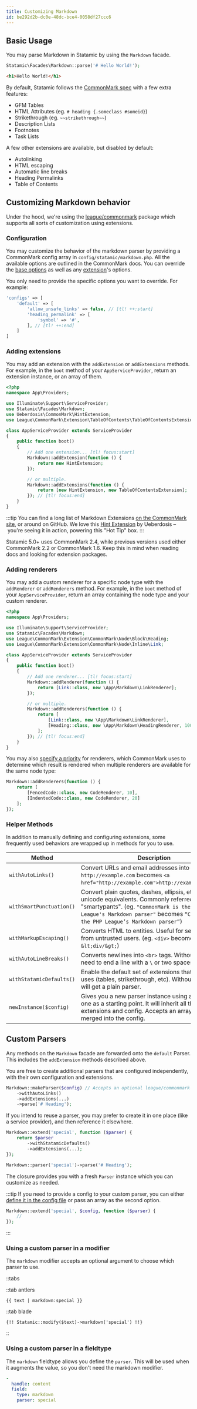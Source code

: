 ```yaml
---
title: Customizing Markdown
id: be292d2b-dc0e-48dc-bce4-0058df27ccc6
---
```


## Basic Usage

You may parse Markdown in Statamic by using the `Markdown` facade.

``` php
Statamic\Facades\Markdown::parse('# Hello World!');
```
```html
<h1>Hello World!</h1>
```

By default, Statamic follows the [CommonMark spec](https://spec.commonmark.org/current/) with a few extra features:

- GFM Tables
- HTML Attributes (eg. `# heading {.someclass #someid}`)
- Strikethrough (eg. `~~strikethrough~~`)
- Description Lists
- Footnotes
- Task Lists

A few other extensions are available, but disabled by default:

- Autolinking
- HTML escaping
- Automatic line breaks
- Heading Permalinks
- Table of Contents

## Customizing Markdown behavior

Under the hood, we're using the [league/commonmark](https://commonmark.thephpleague.com/) package which supports all sorts of customization using extensions.

### Configuration

You may customize the behavior of the markdown parser by providing a CommonMark config array in `config/statamic/markdown.php`. All the available options are outlined in the CommonMark docs. You can override the [base options](https://commonmark.thephpleague.com/2.4/configuration/) as well as any [extension](https://commonmark.thephpleague.com/2.4/extensions/overview/)'s options.

You only need to provide the specific options you want to override. For example:

```php
'configs' => [
    'default' => [
        'allow_unsafe_links' => false, // [tl! ++:start]
        'heading_permalink' => [
            'symbol' => '#',
        ], // [tl! ++:end]
    ]
]
```

### Adding extensions

You may add an extension with the `addExtension` or `addExtensions` methods. For example, in the `boot` method of your `AppServiceProvider`, return an extension instance, or an array of them.

``` php
<?php
namespace App\Providers;

use Illuminate\Support\ServiceProvider;
use Statamic\Facades\Markdown;
use Ueberdosis\CommonMark\HintExtension;
use League\CommonMark\Extension\TableOfContents\TableOfContentsExtension;

class AppServiceProvider extends ServiceProvider
{
    public function boot()
    {
        // Add one extension... [tl! focus:start]
        Markdown::addExtension(function () {
            return new HintExtension;
        });

        // or multiple.
        Markdown::addExtensions(function () {
            return [new HintExtension, new TableOfContentsExtension];
        }); // [tl! focus:end]
    }
}
```

:::tip
You can find a long list of Markdown Extensions [on the CommonMark site](https://commonmark.thephpleague.com/2.4/extensions/overview/), or around on GitHub. We love this [Hint Extension](https://github.com/ueberdosis/commonmark-hint-extension) by Ueberdosis – you're seeing it in action, powering this "Hot Tip" box.
:::

Statamic 5.0+ uses CommonMark 2.4, while previous versions used either CommonMark 2.2 or CommonMark 1.6. Keep this in mind when reading docs and looking for extension packages.

### Adding renderers

You may add a custom renderer for a specific node type with the `addRenderer` or `addRenderers` method. For example, in the `boot` method of your `AppServiceProvider`, return an array containing the node type and your custom renderer.

```php
<?php
namespace App\Providers;

use Illuminate\Support\ServiceProvider;
use Statamic\Facades\Markdown;
use League\CommonMark\Extension\CommonMark\Node\Block\Heading;
use League\CommonMark\Extension\CommonMark\Node\Inline\Link;

class AppServiceProvider extends ServiceProvider
{
    public function boot()
    {
        // Add one renderer... [tl! focus:start]
        Markdown::addRenderer(function () {
            return [Link::class, new \App\Markdown\LinkRenderer];
        });

        // or multiple.
        Markdown::addRenderers(function () {
            return [
                [Link::class, new \App\Markdown\LinkRenderer],
                [Heading::class, new \App\Markdown\HeadingRenderer, 100],
            ];
        }); // [tl! focus:end]
    }
}
```

You may also [specify a priority](https://commonmark.thephpleague.com/2.7/customization/rendering/#designating-renderers) for renderers, which CommonMark uses to determine which result is rendered when multiple renderers are available for the same node type:

```php
Markdown::addRenderers(function () {
    return [
        [FencedCode::class, new CodeRenderer, 10],
        [IndentedCode::class, new CodeRenderer, 20]
    ];
});
```

### Helper Methods

In addition to manually defining and configuring extensions, some frequently used behaviors are wrapped up in methods for you to use.

| Method | Description |
|--------|-------------|
| `withAutoLinks()` | Convert URLs and email addresses into links. (eg. `http://example.com` becomes `<a href="http://example.com">http://example.com</a>`) |
| `withSmartPunctuation()` | Convert plain quotes, dashes, ellipsis, etc into their unicode equivalents. Commonly referred to as "smartypants". (eg. `"CommonMark is the PHP League's Markdown parser"` becomes `“CommonMark is the PHP League’s Markdown parser”`) |
| `withMarkupEscaping()` | Converts HTML to entities. Useful for securing input from untrusted users. (eg. `<div>` becomes `&lt;div/&gt;`) |
| `withAutoLineBreaks()` | Converts newlines into `<br>` tags. Without this, you need to end a line with a `\` or two spaces. |
| `withStatamicDefaults()` | Enable the default set of extensions that Statamic uses (tables, strikethrough, etc). Without this, you will get a plain parser. |
| `newInstance($config)` | Gives you a new parser instance using an existing one as a starting point. It will inherit all the extensions and config. Accepts an array that will be merged into the config. |


## Custom Parsers

Any methods on the `Markdown` facade are forwarded onto the `default` Parser. This includes the `addExtension` methods described above.

You are free to create additional parsers that are configured independently, with their own configuration and extensions.

``` php
Markdown::makeParser($config) // Accepts an optional league/commonmark config array.
    ->withAutoLinks()
    ->addExtensions(...)
    ->parse('# Heading');
```

If you intend to reuse a parser, you may prefer to create it in one place (like a service provider), and then reference it elsewhere.

``` php
Markdown::extend('special', function ($parser) {
    return $parser
        ->withStatamicDefaults()
        ->addExtensions(...);
});
```
``` php
Markdown::parser('special')->parse('# Heading');
```

The closure provides you with a fresh `Parser` instance which you can customize as needed.

:::tip
If you need to provide a config to your custom parser, you can either [define it in the config file](#configuration) or pass an array as the second option.

```php
Markdown::extend('special', $config, function ($parser) {
    //
});
```
:::

### Using a custom parser in a modifier

The `markdown` modifier accepts an optional argument to choose which parser to use.

::tabs

::tab antlers
```antlers
{{ text | markdown:special }}
```
::tab blade
```blade
{!! Statamic::modify($text)->markdown('special') !!}
```
::

### Using a custom parser in a fieldtype

The `markdown` fieldtype allows you define the `parser`. This will be used when it augments the value, so you don't need the markdown modifier.

``` yaml
-
  handle: content
  field:
    type: markdown
    parser: special
```
